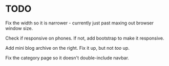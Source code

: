 # TODO

Fix the width so it is narrower - currently just past maxing out browser window size.

Check if responsive on phones. If not, add bootstrap to make it responsive.

Add mini blog archive on the right. Fix it up, but not *too* up.

Fix the category page so it doesn't double-include navbar.

